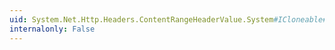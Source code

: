 ```yaml
---
uid: System.Net.Http.Headers.ContentRangeHeaderValue.System#ICloneable#Clone
internalonly: False
---
```

